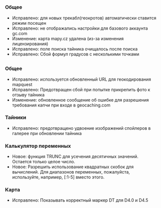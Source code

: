 ##

### Общее
- Исправлено: для новых трекабл(геокротов) автоматически ставится режим посещен
- Исправлено: не отображались настройки для базового аккаунта gc.com
- Изменение: карта mapy.cz удалена (из-за изменения лицензирования)
- Исправлено: поле поиска тайника очищалось после поиска
- Исправлено: Сбой формул градусов с несколькими точками

##

### Общее
- Исправлено: используется обновленный URL для геокодирования mapquest
- Исправлено: Предотвращен сбой при попытке прикрепить фото к отзыву тайника
- Изменение: обновленное сообщение об ошибке для разрешения требования капчи при входе в geocaching.com

### Тайники
- Исправлено: предотвращено удвоение изображений спойлеров в галерее при обновлении тайника

### Калькулятор переменных
- Новое: функция TRUNC для усечения десятичных значений. Остается только целое число.
- Новое: Разрешить использование квадратных скобок для вычислений. Для диапазонов переменных, пожалуйста, используйте, например, \[:1-5\] вместо этого.

### Карта
- Исправлено: Показывать корректный маркер DT для D4.0 и D4.5

